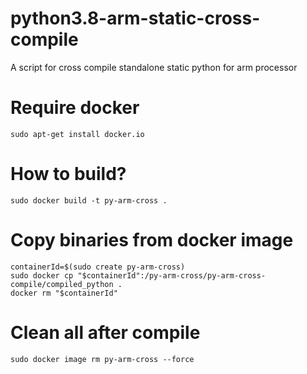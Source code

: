 # python3.8-arm-static-cross-compile
A script for cross compile standalone static python for arm processor 


# Require docker
``` 
sudo apt-get install docker.io
```

# How to build?
```
sudo docker build -t py-arm-cross .
```

# Copy binaries from docker image
```
containerId=$(sudo create py-arm-cross)
sudo docker cp "$containerId":/py-arm-cross/py-arm-cross-compile/compiled_python .
docker rm "$containerId"
```

# Clean all after compile
```
sudo docker image rm py-arm-cross --force
```
